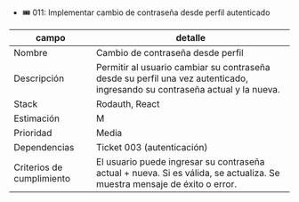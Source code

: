 - 🎟️ 011: Implementar cambio de contraseña desde perfil autenticado

| campo                     | detalle                                                                                                                    |
| ------------------------- | -------------------------------------------------------------------------------------------------------------------------- |
| Nombre                    | Cambio de contraseña desde perfil                                                                                          |
| Descripción               | Permitir al usuario cambiar su contraseña desde su perfil una vez autenticado, ingresando su contraseña actual y la nueva. |
| Stack                     | Rodauth, React                                                                                                             |
| Estimación                | M                                                                                                                          |
| Prioridad                 | Media                                                                                                                      |
| Dependencias              | Ticket 003 (autenticación)                                                                                                 |
| Criterios de cumplimiento | El usuario puede ingresar su contraseña actual + nueva. Si es válida, se actualiza. Se muestra mensaje de éxito o error.   |
